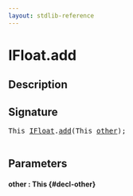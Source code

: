 ```yaml
---
layout: stdlib-reference
---
```


# IFloat\.add

## Description





## Signature 

<pre>
<span class="code_keyword">This</span> <a href="/stdlib-reference/interfaces/ifloat-01/index" class="code_type">IFloat</a>.<a href="/stdlib-reference/interfaces/ifloat-01/add">add</a>(<span class="code_keyword">This</span> <a href="/stdlib-reference/interfaces/ifloat-01/add#decl-other" class="code_param">other</a>);

</pre>

## Parameters

#### other  : This {#decl-other}

